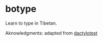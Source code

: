botype
===========

Learn to type in Tibetan.

Aknowledgments:
adapted from [dactylotest](https://github.com/tazzon/dactylotest)